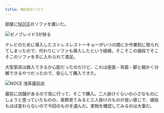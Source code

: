 ```yaml
---
title: NOCEのソファ
---
```

部屋に[NOCE](https://www.noce.co.jp/)のソファを置いた。

![](https://lh3.googleusercontent.com/-RnfubsEDtdILUb2i4OZOQThDEfgVSPDqir2Bzi01AFnaScqwfFd3VYSUztlsFUc6Bxf7pr9-J81UGNWi1QK8RPsL75ZWRSV2cEk4M-j6Cy6KByj924E9bIW2UizgVlbAeuxAKVhSh9dj2aCgEGIytnk-VBeKdHcwYN38rnmLvVlzFXrJwDsAoMp5LjqsQ "ゼノブレイド3が捗る")

テレビのために導入したストレスレストーキョーがいつの間にか作業机に取られてしまったので、代わりにソファも導入したという経緯。そこそこの値段でそこそこのソファを手に入れられて満足。

大型家具は搬入できるか心配だったのだけど、これは座面・背面・脚と細かく分解できるやつだったので、安心して購入できた。

![](https://lh5.googleusercontent.com/hbUhBRiuX-vZjyniYUds8dWuVNy6dWqLAZEakoYR0VXk56lkDhadu_p2maNVi5V6e7sEocLAthvLjWAlnJLpbsMtpjSpVaXfozMO5vQT1ZTAwk4M4OF_e6kmDgw3T9cRNBvwvXjFurtUjthn9QkkYxMDBIeLGUSBqgWaL0jVDn2Z_jisaBEE0J1UA0iQTA "NOCE 浅草蔵前店")

蔵前に店舗があるので見に行って、そこで購入。二人掛けぐらいの小さなものにしようと思っていたものの、実際見てみると三人掛けのものが良い感じで、値段もほぼ変わらないので今回のものを選んだ。実物を確認してみるのは大事だ。
